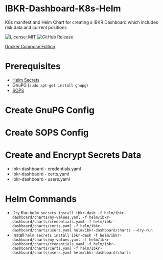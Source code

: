 # IBKR-Dashboard-K8s-Helm
K8s manifest and Helm Chart for creating a IBKR Dashboard which includes risk data and current positions

[![License: MIT](https://img.shields.io/badge/License-MIT-yellow.svg)](https://opensource.org/licenses/MIT) ![GitHub Release](https://img.shields.io/github/v/release/adam-lechnos/IBKR-Dashboard-K8s-Helm)

[Docker Compose Edition](https://github.com/Adam-Lechnos/IBKR-Dashboard)

# Prerequisites
* [Helm Secrets](https://github.com/jkroepke/helm-secrets/releases/tag/v4.6.0)
* GnuPG (`sudo apt-get install gnupg`)
* [SOPS](https://github.com/getsops/sops?ref=blog.gitguardian.com)

# Create GnuPG Config

# Create SOPS Config

# Create and Encrypt Secrets Data
* ibkr-dashboard - credentials.yaml
* ibkr-dashbaord - certs.yaml
* ibkr-dashboard - users.yaml

# Helm Commands
* Dry Run `helm secrets install ibkr-dash -f helm/ibkr-dashboard/charts/my-values.yaml -f helm/ibkr-dashboard/charts/credentials.yaml -f helm/ibkr-dashboard/charts/certs.yaml -f helm/ibkr-dashboard/charts/users.yaml helm/ibkr-dashboard/charts --dry-run`
* Install `helm secrets install ibkr-dash -f helm/ibkr-dashboard/charts/my-values.yaml -f helm/ibkr-dashboard/charts/credentials.yaml -f helm/ibkr-dashboard/charts/certs.yaml -f helm/ibkr-dashboard/charts/users.yaml helm/ibkr-dashboard/charts`
